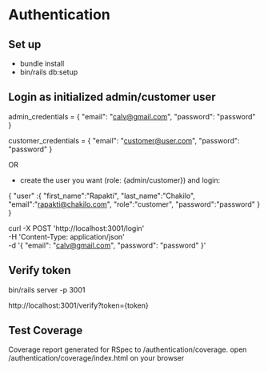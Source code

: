 # Authentication

## Set up
- bundle install
- bin/rails db:setup

## Login as initialized admin/customer user

admin_credentials = {
    "email": "calv@gmail.com",
    "password": "password"
}

customer_credentials = {
    "email": "customer@user.com",
    "password": "password"
}

OR

- create the user you want (role: {admin/customer}) and login:

{
	"user" :{
        "first_name":"Rapakti",
        "last_name":"Chakilo",
        "email":"rapakti@chakilo.com",
        "role":"customer",
        "password":"password"
	}
}


curl -X POST 'http://localhost:3001/login' \
   -H 'Content-Type: application/json' \
   -d '{ "email": "calv@gmail.com", "password": "password" }'


## Verify token

bin/rails server -p 3001

http://localhost:3001/verify?token={token}



## Test Coverage
Coverage report generated for RSpec to /authentication/coverage.
open /authentication/coverage/index.html on your browser





